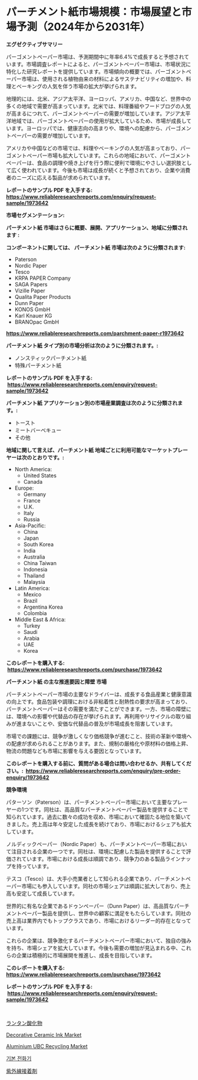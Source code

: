 <p><h1>パーチメント紙市場規模：市場展望と市場予測（2024年から2031年）</h1></p><p><strong>エグゼクティブサマリー</strong></p>
<p><p>パーゴメントペーパー市場は、予測期間中に年率6.4%で成長すると予想されています。市場調査レポートによると、パーゴメントペーパー市場は、市場状況に特化した研究レポートを提供しています。市場傾向の概要では、パーゴメントペーパー市場は、使用される植物由来の材料によるサステナビリティの増加や、料理とベーキングの人気を伴う市場の拡大が挙げられます。</p><p>地理的には、北米、アジア太平洋、ヨーロッパ、アメリカ、中国など、世界中の多くの地域で需要が高まっています。北米では、料理番組やフードブログの人気が高まるにつれて、パーゴメントペーパーの需要が増加しています。アジア太平洋地域では、パーゴメントペーパーの使用が拡大しているため、市場が成長しています。ヨーロッパでは、健康志向の高まりや、環境への配慮から、パーゴメントペーパーの需要が増加しています。</p><p>アメリカや中国などの市場では、料理やベーキングの人気が高まっており、パーゴメントペーパー市場も拡大しています。これらの地域において、パーゴメントペーパーは、食品の調理や焼き上げを行う際に便利で環境にやさしい選択肢として広く使われています。今後も市場は成長が続くと予想されており、企業や消費者のニーズに応える製品が求められています。</p></p>
<p><strong>レポートのサンプル PDF を入手する: <a href="https://www.reliableresearchreports.com/enquiry/request-sample/1973642">https://www.reliableresearchreports.com/enquiry/request-sample/1973642</a></strong></p>
<p><strong>市場セグメンテーション:</strong></p>
<p><strong> パーチメント紙 市場はさらに概要、展開、アプリケーション、地域に分類されます :</strong></p>
<p><strong>コンポーネントに関しては、 パーチメント紙 市場は次のように分類されます: &nbsp;</strong></p>
<p><ul><li>Paterson</li><li>Nordic Paper</li><li>Tesco</li><li>KRPA PAPER Company</li><li>SAGA Papers</li><li>Vizille Paper</li><li>Qualita Paper Products</li><li>Dunn Paper</li><li>KONOS GmbH</li><li>Karl Knauer KG</li><li>BRANOpac GmbH</li></ul></p>
<p><strong><a href="https://www.reliableresearchreports.com/parchment-paper-r1973642">https://www.reliableresearchreports.com/parchment-paper-r1973642</a></strong></p>
<p><strong> パーチメント紙 タイプ別の市場分析は次のように分類されます。:</strong></p>
<p><ul><li>ノンスティックパーチメント紙</li><li>特殊パーチメント紙</li></ul></p>
<p><strong>レポートのサンプル PDF を入手する: &nbsp;<a href="https://www.reliableresearchreports.com/enquiry/request-sample/1973642">https://www.reliableresearchreports.com/enquiry/request-sample/1973642</a></strong></p>
<p><strong> パーチメント紙 アプリケーション別の市場産業調査は次のように分類されます。:</strong></p>
<p><ul><li>トースト</li><li>ミートバーベキュー</li><li>その他</li></ul></p>
<p><strong>地域に関して言えば、パーチメント紙 地域ごとに利用可能なマーケットプレーヤーは次のとおりです。:</strong></p>
<p><ul>
    <li>
        North America:
        <ul>
            <li>United States</li>
            <li>Canada</li>
        </ul>
    </li>
    <li>
        Europe:
        <ul>
            <li>Germany</li>
            <li>France</li>
            <li>U.K.</li>
            <li>Italy</li>
            <li>Russia</li>
        </ul>
    </li>
    <li>
        Asia-Pacific:
        <ul>
            <li>China</li>
            <li>Japan</li>
            <li>South Korea</li>
            <li>India</li>
            <li>Australia</li>
            <li>China Taiwan</li>
            <li>Indonesia</li>
            <li>Thailand</li>
            <li>Malaysia</li>
        </ul>
    </li>
    <li>
        Latin America:
        <ul>
            <li>Mexico</li>
            <li>Brazil</li>
            <li>Argentina Korea</li>
            <li>Colombia</li>
        </ul>
    </li>
    <li>
        Middle East & Africa:
        <ul>
            <li>Turkey</li>
            <li>Saudi</li>
            <li>Arabia</li>
            <li>UAE</li>
            <li>Korea</li>
        </ul>
    </li>
    </ul></p>
<p><strong>このレポートを購入する: &nbsp;<a href="https://www.reliableresearchreports.com/purchase/1973642">https://www.reliableresearchreports.com/purchase/1973642</a></strong></p>
<p><strong>パーチメント紙 の主な推進要因と障壁 市場</strong></p>
<p><p>パーチメントペーパー市場の主要なドライバーは、成長する食品産業と健康意識の向上です。食品包装や調理における非粘着性と耐熱性の要求が高まっており、パーチメントペーパーはその需要を満たすことができます。一方、市場の障壁には、環境への影響や代替品の存在が挙げられます。再利用やリサイクルの取り組みが進まないことや、安価な代替品の普及が市場成長を阻害しています。</p><p>市場での課題には、競争が激しくなり価格競争が進むこと、技術の革新や環境への配慮が求められることがあります。また、規制の厳格化や原材料の価格上昇、物流の問題なども市場に影響を与える要因となっています。</p></p>
<p><strong>このレポートを購入する前に、質問がある場合は問い合わせるか、共有してください。:&nbsp; <a href="https://www.reliableresearchreports.com/enquiry/pre-order-enquiry/1973642">https://www.reliableresearchreports.com/enquiry/pre-order-enquiry/1973642</a></strong></p>
<p><strong>競争環境</strong></p>
<p><p>パターソン（Paterson）は、パーチメントペーパー市場において主要なプレーヤーの1つです。同社は、高品質なパーチメントペーパー製品を提供することで知られています。過去に数々の成功を収め、市場において確固たる地位を築いてきました。売上高は年々安定した成長を続けており、市場におけるシェアも拡大しています。</p><p>ノルディックペーパー（Nordic Paper）も、パーチメントペーパー市場において注目される企業の一つです。同社は、環境に配慮した製品を提供することで評価されています。市場における成長は順調であり、競争力のある製品ラインナップを持っています。</p><p>テスコ（Tesco）は、大手小売業者として知られる企業であり、パーチメントペーパー市場にも参入しています。同社の市場シェアは順調に拡大しており、売上高も安定して成長しています。</p><p>世界的に有名な企業であるドゥンペーパー（Dunn Paper）は、高品質なパーチメントペーパー製品を提供し、世界中の顧客に満足をもたらしています。同社の売上高は業界内でもトップクラスであり、市場におけるリーダー的存在となっています。</p><p>これらの企業は、競争激化するパーチメントペーパー市場において、独自の強みを持ち、市場シェアを拡大しています。今後も需要の増加が見込まれる中、これらの企業は積極的に市場展開を推進し、成長を目指しています。</p></p>
<p><strong>このレポートを購入する: &nbsp; <a href="https://www.reliableresearchreports.com/purchase/1973642">https://www.reliableresearchreports.com/purchase/1973642</a></strong></p>
<p><strong>レポートのサンプル PDF を入手する: &nbsp;<a href="https://www.reliableresearchreports.com/enquiry/request-sample/1973642">https://www.reliableresearchreports.com/enquiry/request-sample/1973642</a></strong><strong></strong></p>
<p>&nbsp;</p>
<p><p><a href="https://medium.com/@redsalmon1949/%E3%83%A9%E3%83%B3%E3%82%BF%E3%83%B3%E9%85%B8%E5%8C%96%E7%89%A9%E5%B8%82%E5%A0%B4-2031%E5%B9%B4%E3%81%BE%E3%81%A7%E3%81%AE%E6%88%90%E5%8A%9F%E3%81%97%E3%81%9F%E3%83%93%E3%82%B8%E3%83%8D%E3%82%B9%E6%88%A6%E7%95%A5%E3%81%AE%E9%8D%B5-e07d030dd56c">ランタン酸化物</a></p><p><a href="https://www.linkedin.com/pulse/decorative-ceramic-ink-market-dynamics-2024-2031-also-its-bvooe?trackingId=WeEFRWv%2B1adMgsYL4qhe5g%3D%3D">Decorative Ceramic Ink Market</a></p><p><a href="https://www.linkedin.com/pulse/aluminium-ubc-recycling-market-size-reflecting-forecast-till-m7occ?trackingId=lNfjkYbM2N2dGKrX1O9qaQ%3D%3D">Aluminium UBC Recycling Market</a></p><p><a href="https://medium.com/@kenyonjohns/%EB%B2%A0%EC%9D%B4%EC%A7%81-%ED%8F%B0-%EC%8B%9C%EC%9E%A5-%EC%8B%9C%EC%9E%A5-cagr-%EC%8B%9C%EC%9E%A5-%ED%8A%B8%EB%A0%8C%EB%93%9C-%EB%B0%8F-%EC%84%B1%EC%9E%A5-%EC%A0%84%EB%9E%B5%EC%97%90-%EB%8C%80%ED%95%9C-%ED%86%B5%EC%B0%B0%EB%A0%A5-258d36c43669">기본 전화기</a></p><p><a href="https://medium.com/@kaiyohnson76845/uv%E6%8E%A5%E7%9D%80%E5%89%A4%E5%B8%82%E5%A0%B4%E3%81%AE%E8%A6%8F%E6%A8%A1%E3%81%A8%E5%B8%82%E5%A0%B4%E5%8B%95%E5%90%91-%E5%AE%8C%E5%85%A8%E3%81%AA%E6%A5%AD%E7%95%8C%E6%A6%82%E8%A6%81-2024%E5%B9%B4%E3%81%8B%E3%82%892031%E5%B9%B4-3cbf7e4841fc">紫外線接着剤</a></p></p>